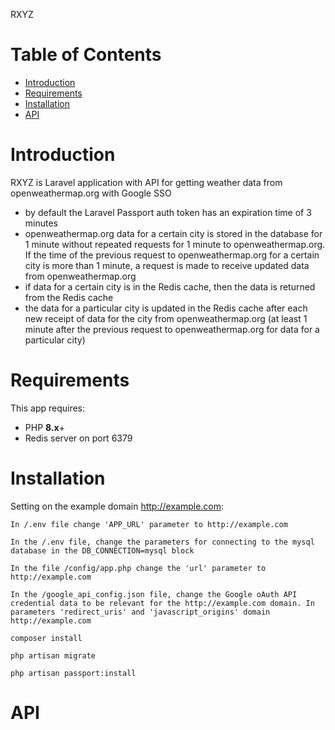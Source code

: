 RXYZ

# Table of Contents

- [Introduction](#introduction)
- [Requirements](#requirements)
- [Installation](#installation)
- [API](#api)

# Introduction

 RXYZ is Laravel application with API for getting weather data from openweathermap.org with Google SSO
 
 - by default the Laravel Passport auth token has an expiration time of 3 minutes
 - openweathermap.org data for a certain city is stored in the database for 1 minute without repeated requests for 1 minute to openweathermap.org. If the time of the previous request to openweathermap.org for a certain city is more than 1 minute, a request is made to receive updated data from openweathermap.org
 - if data for a certain city is in the Redis cache, then the data is returned from the Redis cache
 - the data for a particular city is updated in the Redis cache after each new receipt of data for the city from openweathermap.org (at least 1 minute after the previous request to openweathermap.org for data for a particular city)

# Requirements

This app requires:
- PHP __8.x__+
- Redis server on port 6379

# Installation

Setting on the example domain http://example.com:

```shell
In /.env file change 'APP_URL' parameter to http://example.com
```

```shell
In the /.env file, change the parameters for connecting to the mysql database in the DB_CONNECTION=mysql block
```

```shell
In the file /config/app.php change the 'url' parameter to http://example.com
```

```shell
In the /google_api_config.json file, change the Google oAuth API credential data to be relevant for the http://example.com domain. In parameters 'redirect_uris' and 'javascript_origins' domain http://example.com
```

```shell
composer install
```

```shell
php artisan migrate
```
```shell
php artisan passport:install
```

# API



